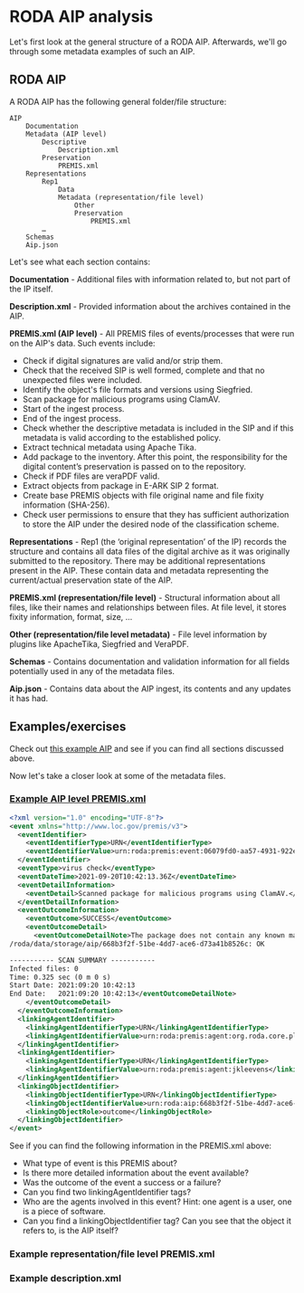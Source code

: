 # RODA AIP analysis

Let's first look at the general structure of a RODA AIP. Afterwards, we'll go through some metadata examples of such an AIP.

## RODA AIP

A RODA AIP has the following general folder/file structure:

```
AIP
    Documentation
    Metadata (AIP level)
        Descriptive
            Description.xml
        Preservation
            PREMIS.xml
    Representations
        Rep1
            Data
            Metadata (representation/file level)
                Other
                Preservation
                    PREMIS.xml
        …
    Schemas
    Aip.json
```

Let's see what each section contains:

**Documentation** - Additional files with information related to, but not part of the IP itself.

**Description.xml** - Provided information about the archives contained in the AIP.

**PREMIS.xml (AIP level)** - All PREMIS files of events/processes that were run on the AIP's data. Such events include:

- Check if digital signatures are valid and/or strip them.
- Check that the received SIP is well formed, complete and that no unexpected files were included.
- Identify the object's file formats and versions using Siegfried.
- Scan package for malicious programs using ClamAV.
- Start of the ingest process.
- End of the ingest process.
- Check whether the descriptive metadata is included in the SIP and if this metadata is valid according to the established policy.
- Extract technical metadata using Apache Tika.
- Add package to the inventory. After this point, the responsibility for the digital content’s preservation is passed on to the repository.
- Check if PDF files are veraPDF valid.
- Extract objects from package in E-ARK SIP 2 format.
- Create base PREMIS objects with file original name and file fixity information (SHA-256).
- Check user permissions to ensure that they has sufficient authorization to store the AIP under the desired node of the classification scheme.

**Representations** - Rep1 (the ‘original representation’ of the IP) records the structure and contains all data files of the digital archive as it was originally submitted to the repository. There may be additional representations present in the AIP. These contain data and metadata representing the current/actual preservation state of the AIP.

**PREMIS.xml (representation/file level)** - Structural information about all files, like their names and relationships between files. At file level, it stores fixity information, format, size, …

**Other (representation/file level metadata)** - File level information by plugins like ApacheTika, Siegfried and VeraPDF.

**Schemas** - Contains documentation and validation information for all fields potentially used in any of the metadata files.

**Aip.json** - Contains data about the AIP ingest, its contents and any updates it has had.

## Examples/exercises

Check out [this example AIP](https://github.com/Automatic-Ingest-Digital-Archives/SCALA/tree/main/RODA/AIP%20Interpretation%20Manual/VoorbeeldAIP) and see if you can find all sections discussed above.

Now let's take a closer look at some of the metadata files.

### [Example AIP level PREMIS.xml](https://github.com/Automatic-Ingest-Digital-Archives/SCALA/blob/main/RODA/AIP%20Interpretation%20Manual/VoorbeeldAIP/metadata/preservation/urn_roda_premis_event_06079fd0-aa57-4931-922e-1df092a09183.xml)

```xml
<?xml version="1.0" encoding="UTF-8"?>
<event xmlns="http://www.loc.gov/premis/v3">
  <eventIdentifier>
    <eventIdentifierType>URN</eventIdentifierType>
    <eventIdentifierValue>urn:roda:premis:event:06079fd0-aa57-4931-922e-1df092a09183</eventIdentifierValue>
  </eventIdentifier>
  <eventType>virus check</eventType>
  <eventDateTime>2021-09-20T10:42:13.36Z</eventDateTime>
  <eventDetailInformation>
    <eventDetail>Scanned package for malicious programs using ClamAV.</eventDetail>
  </eventDetailInformation>
  <eventOutcomeInformation>
    <eventOutcome>SUCCESS</eventOutcome>
    <eventOutcomeDetail>
      <eventOutcomeDetailNote>The package does not contain any known malicious programs.
/roda/data/storage/aip/668b3f2f-51be-4dd7-ace6-d73a41b8526c: OK

----------- SCAN SUMMARY -----------
Infected files: 0
Time: 0.325 sec (0 m 0 s)
Start Date: 2021:09:20 10:42:13
End Date:   2021:09:20 10:42:13</eventOutcomeDetailNote>
    </eventOutcomeDetail>
  </eventOutcomeInformation>
  <linkingAgentIdentifier>
    <linkingAgentIdentifierType>URN</linkingAgentIdentifierType>
    <linkingAgentIdentifierValue>urn:roda:premis:agent:org.roda.core.plugins.plugins.antivirus.AntivirusPlugin@ClamAV 0.103.2/26261/Thu Aug 12 08:22:34 2021</linkingAgentIdentifierValue>
  </linkingAgentIdentifier>
  <linkingAgentIdentifier>
    <linkingAgentIdentifierType>URN</linkingAgentIdentifierType>
    <linkingAgentIdentifierValue>urn:roda:premis:agent:jkleevens</linkingAgentIdentifierValue>
  </linkingAgentIdentifier>
  <linkingObjectIdentifier>
    <linkingObjectIdentifierType>URN</linkingObjectIdentifierType>
    <linkingObjectIdentifierValue>urn:roda:aip:668b3f2f-51be-4dd7-ace6-d73a41b8526c</linkingObjectIdentifierValue>
    <linkingObjectRole>outcome</linkingObjectRole>
  </linkingObjectIdentifier>
</event>
```

See if you can find the following information in the PREMIS.xml above:

- What type of event is this PREMIS about?
- Is there more detailed information about the event available?
- Was the outcome of the event a success or a failure?
- Can you find two linkingAgentIdentifier tags?
- Who are the agents involved in this event? Hint: one agent is a user, one is a piece of software.
- Can you find a linkingObjectIdentifier tag? Can you see that the object it refers to, is the AIP itself?

### Example representation/file level PREMIS.xml

### Example description.xml
